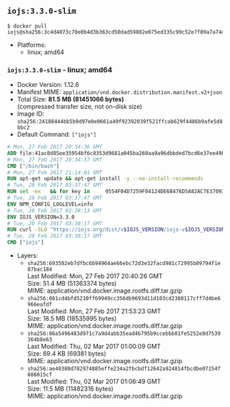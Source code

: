 ## `iojs:3.3.0-slim`

```console
$ docker pull iojs@sha256:3c4d4073c70e0b4d3b363cd50dad59882e075ed335c99c52e7f09a7a74d21458
```

-	Platforms:
	-	linux; amd64

### `iojs:3.3.0-slim` - linux; amd64

-	Docker Version: 1.12.6
-	Manifest MIME: `application/vnd.docker.distribution.manifest.v2+json`
-	Total Size: **81.5 MB (81451066 bytes)**  
	(compressed transfer size, not on-disk size)
-	Image ID: `sha256:24188444bb5b9d97e0e0661a49f92392039f521ffcab629f4486b9afe5d8bbc2`
-	Default Command: `["iojs"]`

```dockerfile
# Mon, 27 Feb 2017 20:34:36 GMT
ADD file:41ac8d85ee35954bf6c8353d9681a045ba260aa9a96dbbded7bcd6e37ee49bea in / 
# Mon, 27 Feb 2017 20:34:37 GMT
CMD ["/bin/bash"]
# Mon, 27 Feb 2017 21:14:01 GMT
RUN apt-get update && apt-get install -y --no-install-recommends 		ca-certificates 		curl 		wget 	&& rm -rf /var/lib/apt/lists/*
# Tue, 28 Feb 2017 03:37:47 GMT
RUN set -ex   && for key in     9554F04D7259F04124DE6B476D5A82AC7E37093B     94AE36675C464D64BAFA68DD7434390BDBE9B9C5     0034A06D9D9B0064CE8ADF6BF1747F4AD2306D93     FD3A5288F042B6850C66B31F09FE44734EB7990E     71DCFD284A79C3B38668286BC97EC7A07EDE3FC1     DD8F2338BAE7501E3DD5AC78C273792F7D83545D   ; do     gpg --keyserver ha.pool.sks-keyservers.net --recv-keys "$key"   ; done
# Tue, 28 Feb 2017 03:37:47 GMT
ENV NPM_CONFIG_LOGLEVEL=info
# Tue, 28 Feb 2017 03:38:13 GMT
ENV IOJS_VERSION=3.3.0
# Tue, 28 Feb 2017 03:38:17 GMT
RUN curl -SLO "https://iojs.org/dist/v$IOJS_VERSION/iojs-v$IOJS_VERSION-linux-x64.tar.gz"   && curl -SLO "https://iojs.org/dist/v$IOJS_VERSION/SHASUMS256.txt.asc"   && gpg --verify SHASUMS256.txt.asc   && grep " iojs-v$IOJS_VERSION-linux-x64.tar.gz\$" SHASUMS256.txt.asc | sha256sum -c -   && tar -xzf "iojs-v$IOJS_VERSION-linux-x64.tar.gz" -C /usr/local --strip-components=1   && rm "iojs-v$IOJS_VERSION-linux-x64.tar.gz" SHASUMS256.txt.asc
# Tue, 28 Feb 2017 03:38:17 GMT
CMD ["iojs"]
```

-	Layers:
	-	`sha256:693502eb7dfbc6b94964ae66ebc72d3e32facd981c72995b09794f1e87bac184`  
		Last Modified: Mon, 27 Feb 2017 20:40:26 GMT  
		Size: 51.4 MB (51363374 bytes)  
		MIME: application/vnd.docker.image.rootfs.diff.tar.gzip
	-	`sha256:081cd4bfd5210ff69949cc356db9693d11d103cd2380117cff7d4be6966eafdf`  
		Last Modified: Mon, 27 Feb 2017 21:53:23 GMT  
		Size: 18.5 MB (18535995 bytes)  
		MIME: application/vnd.docker.image.rootfs.diff.tar.gzip
	-	`sha256:86a5496483d971c7a9d4abb35ead4b795b9ccebbb81fe5252e8d7539364b8e63`  
		Last Modified: Thu, 02 Mar 2017 01:00:09 GMT  
		Size: 69.4 KB (69381 bytes)  
		MIME: application/vnd.docker.image.rootfs.diff.tar.gzip
	-	`sha256:ae40380d782974885effe234a2fbcbdf12642a924814fbcdbe07154f086015cf`  
		Last Modified: Thu, 02 Mar 2017 01:06:49 GMT  
		Size: 11.5 MB (11482316 bytes)  
		MIME: application/vnd.docker.image.rootfs.diff.tar.gzip

